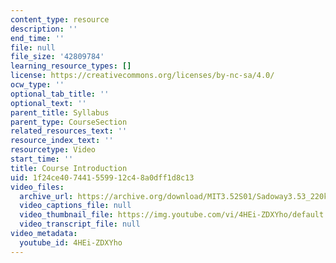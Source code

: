 ```yaml
---
content_type: resource
description: ''
end_time: ''
file: null
file_size: '42809784'
learning_resource_types: []
license: https://creativecommons.org/licenses/by-nc-sa/4.0/
ocw_type: ''
optional_tab_title: ''
optional_text: ''
parent_title: Syllabus
parent_type: CourseSection
related_resources_text: ''
resource_index_text: ''
resourcetype: Video
start_time: ''
title: Course Introduction
uid: 1f24ce40-7441-5599-12c4-8a0dff1d8c13
video_files:
  archive_url: https://archive.org/download/MIT3.52S01/Sadoway3.53_220k.mp4
  video_captions_file: null
  video_thumbnail_file: https://img.youtube.com/vi/4HEi-ZDXYho/default.jpg
  video_transcript_file: null
video_metadata:
  youtube_id: 4HEi-ZDXYho
---
```

